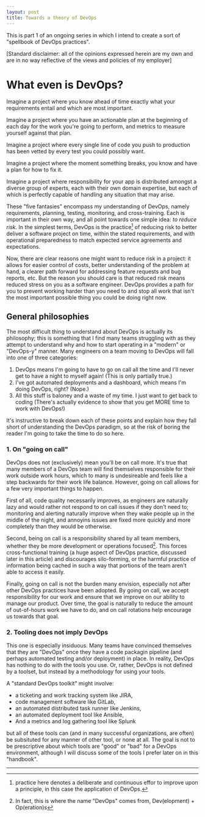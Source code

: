 ```yaml
---
layout: post
title: Towards a theory of DevOps
---
```


This is part 1 of an ongoing series in which I intend to create a sort of
"spellbook of DevOps practices".

[Standard disclaimer: all of the opinions expressed herein are my own and are in
no way reflective of the views and policies of my employer]

# What even is DevOps?

Imagine a project where you know ahead of time exactly what your requirements 
entail and which are most important.

Imagine a project where you have an actionable plan at the beginning of each day
for the work you're going to perform, and metrics to measure yourself against
that plan.

Imagine a project where every single line of code you push to production has 
been vetted by every test you could possibly want. 

Imagine a project where the moment something breaks, you know and have a plan 
for how to fix it. 

Imagine a project where responsibility for your app is distributed amongst a 
diverse group of experts, each with their own domain expertise, but each of 
which is perfectly capable of handling any situation that may arise.

These "five fantasies" encompass my understanding of DevOps, namely 
requirements, planning, testing, monitoring, and cross-training. Each is
important in their own way, and all point towards one simple idea: *to reduce
risk*. In the simplest terms, DevOps is the practice[^1] of reducing risk to
better deliver a software project on time, within the stated requirements, and
with operational preparedness to match expected service agreements and
expectations.

Now, there are clear reasons one might want to reduce risk in a project: it
allows for easier control of costs, better understanding of the problem at hand,
a clearer path forward for addressing feature requests and bug reports, etc. But
the reason you should care is that reduced risk means reduced stress on you as a
software engineer. DevOps provides a path for you to prevent working harder than
you need to and stop all work that isn't the most important possible thing you
could be doing right now.

## General philosophies

The most difficult thing to understand about DevOps is actually its philosophy;
this is something that I find many teams struggling with as they attempt to
understand why and how to start operating in a "modern" or "DevOps-y" manner.
Many engineers on a team moving to DevOps will fall into one of three
categories:

1. DevOps means I'm going to have to go on call all the time and I'll never get
   to have a night to myself again! (This is only partially true.)
2. I've got automated deployments and a dashboard, which means I'm doing DevOps,
   right? (Nope.)
3. All this stuff is baloney and a waste of my time. I just want to get back to
   coding (There's actually evidence to show that you get MORE time to work with
   DevOps!)

It's instructive to break down each of these points and explain how they fall
short of understanding the DevOps paradigm, so at the risk of boring the reader
I'm going to take the time to do so here.

### 1. On "going on call"

DevOps does not (exclusively) mean you'll be on call more. It's true that
many members of a DevOps team will find themselves responsible for their work
outside work hours, which to many is undesireable and feels like a step
backwards for their work life balance. However, going on call allows for a few
very important things to happen. 

First of all, code quality necessarily improves, as engineers are naturally lazy
and would rather not respond to on call issues if they don't need to; monitoring
and alerting naturally improve when they wake people up in the middle of the
night, and annoyins issues are fixed more quickly and more completely than they
would be otherwise.

Second, being on call is a responsibility shared by all team members, whether
they be more development or operations focused[^2]. This forces cross-functional
training (a huge aspect of DevOps practice, discussed later in this article) and
discourages silo-forming, or the harmful practice of information being cached in
such a way that portions of the team aren't able to access it easily.

Finally, going on call is not the burden many envision, especially not after
other DevOps practices have been adopted. By going on call, we accept
responsibility for our work and ensure that we improve on our ability to manage
our product. Over time, the goal is naturally to reduce the amount of
out-of-hours work we have to do, and on call rotations help encourage us towards
that goal.

### 2. Tooling does not imply DevOps

This one is especially insiduous. Many teams have convinced themselves that they
are "DevOps" once they have a code packagin pipeline (and perhaps automated
testing and/or deployment) in place. In reality, DevOps has nothing to do with
the tools you use. Or, rather, DevOps is not defined by a toolset, but instead
by a methodology for using your tools.

A "standard DevOps toolkit" might involve:
- a ticketing and work tracking system like JIRA, 
- code management software like GitLab,
- an automated distributed task runner like Jenkins,
- an automated deployment tool like Ansible,
- And a metrics and log gathering tool like Splunk

but all of these tools can (and in many successful organizations, are often)
be subsituted for any manner of other tool, or none at all. The goal is not to
be prescriptive about which tools are "good" or "bad" for a DevOps environment,
although I will discuss some of the tools I prefer later on in this "handbook".

---

[^1]: practice here denotes a deliberate and continuous effor to improve upon a principle, in this case the application of DevOps.

[^2]: In fact, this is where the name "DevOps" comes from, Dev(elopment) + Op(eration)s
